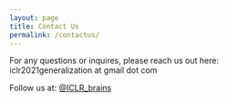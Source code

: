 ```yaml
---
layout: page
title: Contact Us
permalink: /contactus/
---
```


For any questions or inquires, please reach us out here: iclr2021generalization at gmail dot com

Follow us at: <a href="https://twitter.com/iclr_brains"> @ICLR_brains</a>      <a href="https://twitter.com/iclr_brains" class="fa fa-twitter"></a>   
